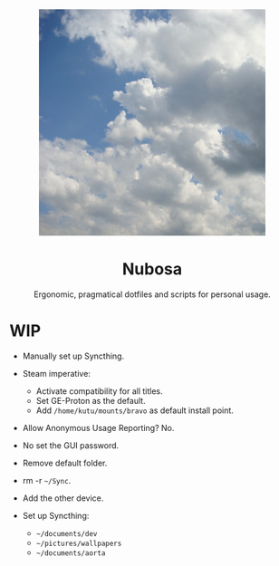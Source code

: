 <div align="center">
<img src="./header.jpg" width="400">
<h1>Nubosa</h1>

Ergonomic, pragmatical dotfiles and scripts for personal usage.
</div>


# WIP

- Manually set up Syncthing.

- Steam imperative:
    - Activate compatibility for all titles.
    - Set GE-Proton as the default.
    - Add `/home/kutu/mounts/bravo` as default install point.

- Allow Anonymous Usage Reporting? No.
- No set the GUI password.
- Remove default folder.
- rm -r `~/Sync`.
- Add the other device.
- Set up Syncthing:
    - `~/documents/dev`
    - `~/pictures/wallpapers`
    - `~/documents/aorta`
